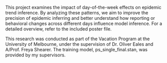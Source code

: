 This project examines the impact of day-of-the-week effects on epidemic trend inference. By analyzing these patterns, we aim to improve the precision of epidemic inferring and better understand how reporting or behavioral changes across different days influence model inference. For a detailed overview, refer to the included poster file.

This research was conducted as part of the Vacation Program at the University of Melbourne, under the supervision of Dr. Oliver Eales and A/Prof. Freya Shearer. The training model, ps_single_final.stan, was provided by my supervisors.
